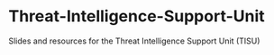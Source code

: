 # Threat-Intelligence-Support-Unit
Slides and resources for the Threat Intelligence Support Unit (TISU)
